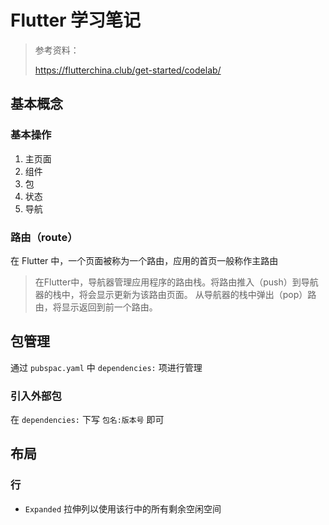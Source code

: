 # Flutter 学习笔记

> 参考资料：
>
> <https://flutterchina.club/get-started/codelab/>

## 基本概念

### 基本操作

1. 主页面
2. 组件
3. 包
4. 状态
5. 导航

### 路由（route）

在 Flutter 中，一个页面被称为一个路由，应用的首页一般称作主路由

> 在Flutter中，导航器管理应用程序的路由栈。将路由推入（push）到导航器的栈中，将会显示更新为该路由页面。 从导航器的栈中弹出（pop）路由，将显示返回到前一个路由。

## 包管理

通过 `pubspac.yaml` 中 `dependencies:` 项进行管理

### 引入外部包

在 `dependencies:` 下写 `包名:版本号` 即可

## 布局

### 行

- `Expanded` 拉伸列以使用该行中的所有剩余空闲空间